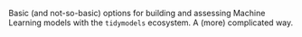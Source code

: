 Basic (and not-so-basic) options for building and assessing Machine Learning models with the `tidymodels` ecosystem. A (more) complicated way.
